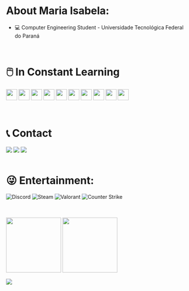 # About Maria Isabela:

<!--
**mariaisabelasn/mariaisabelasn** is a ✨ _special_ ✨ repository because its `README.md` (this file) appears on your GitHub profile.

Here are some ideas to get you started:

- 🔭 I’m currently working on ...
- 🌱 I’m currently learning ...
- 👯 I’m looking to collaborate on ...
- 🤔 I’m looking for help with ...
- 💬 Ask me about ...
- 📫 How to reach me: ...
- 😄 Pronouns: ...
- ⚡ Fun fact: ...
-->

- 💻 Computer Engineering Student - Universidade Tecnológica Federal do Paraná

<br>

# 🖱️ In Constant Learning

<img height="30" width="30" src="https://cdn.jsdelivr.net/gh/devicons/devicon/icons/c/c-original.svg" /> <img height="30" width="30" src="https://cdn.jsdelivr.net/gh/devicons/devicon/icons/python/python-original.svg" /> 
<img height="30" width="30" src="https://cdn.jsdelivr.net/gh/devicons/devicon/icons/java/java-original.svg" />
<img height="30" width="30" src="https://cdn.jsdelivr.net/gh/devicons/devicon/icons/javascript/javascript-original.svg" />
<img height="30" width="30" src="https://cdn.jsdelivr.net/gh/devicons/devicon/icons/html5/html5-original.svg" />
<img height="30" width="30" src="https://cdn.jsdelivr.net/gh/devicons/devicon/icons/css3/css3-original.svg" />
<img height="30" width="30" src="https://cdn.jsdelivr.net/gh/devicons/devicon/icons/php/php-original.svg" />
<img height="30" width="30" src="https://cdn.jsdelivr.net/gh/devicons/devicon/icons/mysql/mysql-original.svg" />
<img height="30" width="30" src="https://cdn.jsdelivr.net/gh/devicons/devicon/icons/arduino/arduino-original.svg" />
<img height="30" width="30" src="https://cdn.jsdelivr.net/gh/devicons/devicon/icons/vscode/vscode-original.svg" />
          
          
          

<br>

# 📞 Contact


<div style="display: inline-block>
  <a href = "mailto:mariaisabelasn@gmail.com"><img src="https://img.shields.io/badge/-Email-D14836?style=for-the-badge&logo=gmail&logoColor=white" target="_blank"></a>
  <a href="https://www.linkedin.com/in/maria-isabela-silva-nunes-2b0b28229/" target="_blank"><img src="https://img.shields.io/badge/-LinkedIn-%230077B5?style=for-the-badge&logo=linkedin&logoColor=white" target="_blank"></a>
  <a href="https://www.instagram.com/maria_belinha/" target="_blank"><img src="https://img.shields.io/badge/-Instagram-%23E4405F?style=for-the-badge&logo=instagram&logoColor=white" target="_blank"></a>
</div>

<br>


# 😜 Entertainment:

![Discord](https://img.shields.io/badge/Discord-5865F2?style=for-the-badge&logo=discord&logoColor=white)
![Steam](https://img.shields.io/badge/Steam-000000?style=for-the-badge&logo=steam&logoColor=white)
![Valorant](https://img.shields.io/badge/Valorant-fa4454?style=for-the-badge&logo=valorant&logoColor=white)
![Counter Strike](https://img.shields.io/badge/Counter_Strike-000000?style=for-the-badge&logo=counter-strike&logoColor=white)

<br><br>
<img src="https://github-readme-stats.vercel.app/api?username=mariaisabelasn&rank_icon=github&theme=react&include_all_commits=true&count_private=true" height="150em" />        <img src="https://github-readme-streak-stats.herokuapp.com/?user=mariaisabelasn&theme=react" height="150em" /> 

<img align-items:center justify-content:center src="https://github-readme-stats.vercel.app/api/top-langs/?username=mariaisabelasn&theme=react" />


<!--
![Top Langs](https://github-readme-stats.vercel.app/api/top-langs/?username=luiz1303&layout=compact&include_all_commits=true&count_private=true)
Referência para badges:
https://github.com/Ileriayo/markdown-badges
https://github.com/alexandresanlim/Badges4-README.md-Profile#how-to-use
https://gist.github.com/rxaviers/7360908
https://github.com/anuraghazra
https://devicon.dev/
 -->
